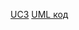 [UC3](http://www.plantuml.com/plantuml/proxy?idx=0&src=https://raw.githubusercontent.com/ip-85/System-Dynamics/master/Doc/UMLDiagrams/scenarios/admin/Diagrams/UML/UC3.pu)
[UML код](https://github.com/ip-85/System-Dynamics/blob/master/Doc/UMLDiagrams/scenarios/admin/Diagrams/UML/UC3.pu)
